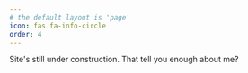 ```yaml
---
# the default layout is 'page'
icon: fas fa-info-circle
order: 4
---
```


Site's still under construction. That tell you enough about me?